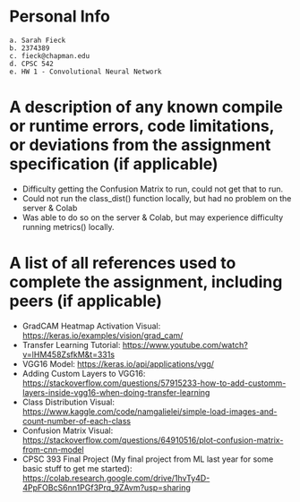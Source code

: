 # Personal Info

    a. Sarah Fieck
    b. 2374389
    c. fieck@chapman.edu
    d. CPSC 542
    e. HW 1 - Convolutional Neural Network

# A description of any known compile or runtime errors, code limitations, or deviations from the assignment specification (if applicable)
- Difficulty getting the Confusion Matrix to run, could not get that to run.
- Could not run the class_dist() function locally, but had no problem on the server & Colab
- Was able to do so on the server & Colab, but may experience difficulty running metrics() locally. 

# A list of all references used to complete the assignment, including peers (if applicable)
- GradCAM Heatmap Activation Visual: https://keras.io/examples/vision/grad_cam/
- Transfer Learning Tutorial: https://www.youtube.com/watch?v=lHM458ZsfkM&t=331s
- VGG16 Model: https://keras.io/api/applications/vgg/
- Adding Custom Layers to VGG16: https://stackoverflow.com/questions/57915233-how-to-add-customm-layers-inside-vgg16-when-doing-transfer-learning
- Class Distribution Visual: https://www.kaggle.com/code/namgalielei/simple-load-images-and-count-number-of-each-class
- Confusion Matrix Visual: https://stackoverflow.com/questions/64910516/plot-confusion-matrix-from-cnn-model
- CPSC 393 Final Project (My final project from ML last year for some basic stuff to get me started): https://colab.research.google.com/drive/1hvTy4D-4PpFOBcS6nn1PGf3Prq_9ZAvm?usp=sharing
